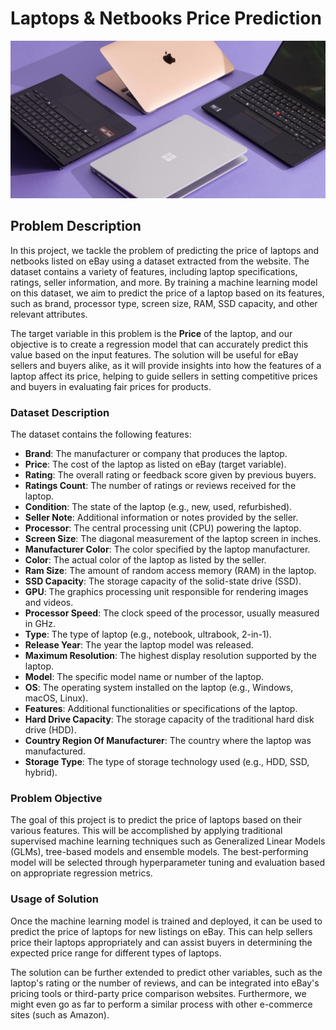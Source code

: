 # Laptops & Netbooks Price Prediction

![](./assets/images/laptops.png)

## Problem Description

In this project, we tackle the problem of predicting the price of laptops and netbooks listed on eBay using a dataset
extracted from the website. The dataset contains a variety of features, including laptop specifications, ratings, seller
information, and more. By training a machine learning model on this dataset, we aim to predict the price of a laptop
based on its features, such as brand, processor type, screen size, RAM, SSD capacity, and other relevant attributes.

The target variable in this problem is the **Price** of the laptop, and our objective is to create a regression model
that can accurately predict this value based on the input features. The solution will be useful for eBay sellers and
buyers alike, as it will provide insights into how the features of a laptop affect its price, helping to guide sellers
in setting competitive prices and buyers in evaluating fair prices for products.

### Dataset Description

The dataset contains the following features:

- **Brand**: The manufacturer or company that produces the laptop.
- **Price**: The cost of the laptop as listed on eBay (target variable).
- **Rating**: The overall rating or feedback score given by previous buyers.
- **Ratings Count**: The number of ratings or reviews received for the laptop.
- **Condition**: The state of the laptop (e.g., new, used, refurbished).
- **Seller Note**: Additional information or notes provided by the seller.
- **Processor**: The central processing unit (CPU) powering the laptop.
- **Screen Size**: The diagonal measurement of the laptop screen in inches.
- **Manufacturer Color**: The color specified by the laptop manufacturer.
- **Color**: The actual color of the laptop as listed by the seller.
- **Ram Size**: The amount of random access memory (RAM) in the laptop.
- **SSD Capacity**: The storage capacity of the solid-state drive (SSD).
- **GPU**: The graphics processing unit responsible for rendering images and videos.
- **Processor Speed**: The clock speed of the processor, usually measured in GHz.
- **Type**: The type of laptop (e.g., notebook, ultrabook, 2-in-1).
- **Release Year**: The year the laptop model was released.
- **Maximum Resolution**: The highest display resolution supported by the laptop.
- **Model**: The specific model name or number of the laptop.
- **OS**: The operating system installed on the laptop (e.g., Windows, macOS, Linux).
- **Features**: Additional functionalities or specifications of the laptop.
- **Hard Drive Capacity**: The storage capacity of the traditional hard disk drive (HDD).
- **Country Region Of Manufacturer**: The country where the laptop was manufactured.
- **Storage Type**: The type of storage technology used (e.g., HDD, SSD, hybrid).

### Problem Objective

The goal of this project is to predict the price of laptops based on their various features. This will be accomplished
by applying traditional supervised machine learning techniques such as Generalized Linear Models (GLMs), tree-based
models and ensemble models. The best-performing model will be selected through hyperparameter tuning and evaluation
based on appropriate regression metrics.

### Usage of Solution

Once the machine learning model is trained and deployed, it can be used to predict the price of laptops for new listings
on eBay. This can help sellers price their laptops appropriately and can assist buyers in determining the expected price
range for different types of laptops.

The solution can be further extended to predict other variables, such as the laptop's rating or the number of reviews,
and can be integrated into eBay's pricing tools or third-party price comparison websites. Furthermore, we might even
go as far to perform a similar process with other e-commerce sites (such as Amazon).